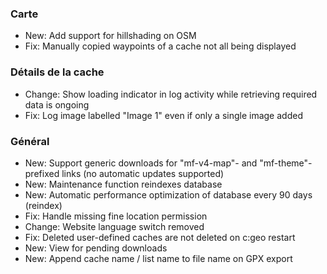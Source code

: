 
### Carte
- New: Add support for hillshading on OSM
- Fix: Manually copied waypoints of a cache not all being displayed

### Détails de la cache
- Change: Show loading indicator in log activity while retrieving required data is ongoing
- Fix: Log image labelled "Image 1" even if only a single image added

### Général
- New: Support generic downloads for "mf-v4-map"- and "mf-theme"-prefixed links (no automatic updates supported)
- New: Maintenance function reindexes database
- New: Automatic performance optimization of database every 90 days (reindex)
- Fix: Handle missing fine location permission
- Change: Website language switch removed
- Fix: Deleted user-defined caches are not deleted on c:geo restart
- New: View for pending downloads
- New: Append cache name / list name to file name on GPX export
